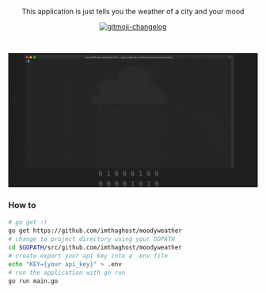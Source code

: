 <p align="center">
This application is just tells you the weather of a city and your mood
</p>
<p align="center">
   <a href="https://github.com/imthaghost/gitmoji-changelog">
    <img src="https://cdn.rawgit.com/sindresorhus/awesome/d7305f38d29fed78fa85652e3a63e154dd8e8829/media/badge.svg"alt="gitmoji-changelog">
  </a>
</p>
<br>

![Example](/docs/nice.gif)

### How to

```bash
# go get :)
go get https://github.com/imthaghost/moodyweather
# change to project directory using your GOPATH
cd $GOPATH/src/github.com/imthaghost/moodyweather
# create export your api key into a .env file
echo "KEY={your api_key}" > .env
# run the application with go run
go run main.go
```


